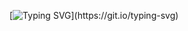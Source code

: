 [![Typing SVG](https://readme-typing-svg.herokuapp.com?color=%23ceaa37&width=420&height=60&lines=Jack+Of+All+Trades;Master+Of+Some;Oh%2C+I+am+a+software+Developer.)](https://git.io/typing-svg)

<!--
**thoraiia/thoraiia** is a ✨ _special_ ✨ repository because its `README.md` (this file) appears on your GitHub profile.

Here are some ideas to get you started:

- 🔭 I’m currently working on ...
- 🌱 I’m currently learning ...
- 👯 I’m looking to collaborate on ...
- 🤔 I’m looking for help with ...
- 💬 Ask me about ...
- 📫 How to reach me: ...
- 😄 Pronouns: ...
- ⚡ Fun fact: ...
-->
